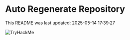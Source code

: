 # Auto Regenerate Repository

This README was last updated: 2025-05-14 17:39:27

 ![TryHackMe](https://tryhackme.com/badge/533634)